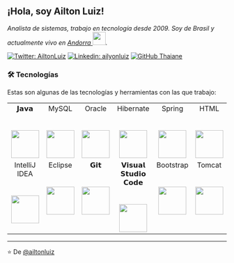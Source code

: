 <h2> ¡Hola, soy Ailton Luiz!</h2>
<p><em>Analista de sistemas, trabajo en tecnología desde 2009. Soy de Brasil y actualmente vivo en <a href="https://es.wikipedia.org/wiki/Andorra">Andorra  </a><img src="https://thumbs.gfycat.com/DeadlyWiltedAdouri-small.gif" width="30">.
  
  <!--<a href="http://www.unb.br">University of Brasilia</a><img src="https://media.giphy.com/media/fYSnHlufseco8Fh93Z/giphy.gif" width="30"></br>Developer Consultant at <a href="https://www.thoughtworks.com">ThoughtWorks</a><img src="https://media.giphy.com/media/WUlplcMpOCEmTGBtBW/giphy.gif" width="30"> -->
</em></p>

[![Twitter: AiltonLuiz](https://img.shields.io/twitter/follow/AiltonLuiz_?style=social)](https://twitter.com/ailtonluiz_)
[![Linkedin: ailyonluiz](https://img.shields.io/badge/-ailtonluiz-blue?style=flat-square&logo=Linkedin&logoColor=white&link=https://www.linkedin.com/in/ailtonluiz/)](https://www.linkedin.com/in/ailtonluiz/)
[![GitHub Thaiane](https://img.shields.io/github/followers/ailtonluiz?label=follow&style=social)](https://github.com/ailtonluiz)


### <h3>🛠 Tecnologías</h3>


Estas son algunas de las tecnologías y herramientas con las que trabajo:
<table>
  <tbody>
    <tr valign="top">
      <td width="25%" align="center">
        <span>𝗝𝗮𝘃𝗮</span><br><br><br>
        <img height="64px" src="https://cdn.worldvectorlogo.com/logos/java-4.svg">
      </td>
       <td width="25%" align="center">
        <span>MySQL</span><br><br><br>
        <img height="64px" src="https://cdn.worldvectorlogo.com/logos/mysql-6.svg">
      </td>
      <td width="25%" align="center">
        <span>Oracle</span><br><br><br>
        <img height="64px" src="https://cdn.worldvectorlogo.com/logos/oracle-6.svg">
      </td>
       <td width="25%" align="center">
        <span>Hibernate</span><br><br><br>
        <img height="64px" src="https://cdn.worldvectorlogo.com/logos/hibernate-1.svg">
      </td>
      <td width="25%" align="center">
        <span>Spring</span><br><br><br>
        <img height="64px" src="https://cdn.worldvectorlogo.com/logos/spring-3.svg">
      </td>
      <td width="25%" align="center">
        <span>HTML</span><br><br><br>
        <img height="64px" src="https://cdn.worldvectorlogo.com/logos/html-1.svg">
      </td>
    </tr>
    <tr valign="top">
      <td width="25%" align="center">
        <span>IntelliJ IDEA</span><br><br><br>
        <img height="64px" src="https://cdn.worldvectorlogo.com/logos/intellij-idea-1.svg">
      </td>
      <td width="25%" align="center">
        <span>Eclipse</span><br><br><br>
        <img height="64px" src="https://cdn.worldvectorlogo.com/logos/eclipse-11.svg">
      </td>
      <td width="25%" align="center">
        <span>𝗚𝗶𝘁</span><br><br><br>
        <img height="64px" src="https://cdn.svgporn.com/logos/git-icon.svg">
      </td>
      <td width="25%" align="center">
        <span>𝗩𝗶𝘀𝘂𝗮𝗹 𝗦𝘁𝘂𝗱𝗶𝗼 𝗖𝗼𝗱𝗲</span><br><br><br>
        <img height="64px" src="https://cdn.svgporn.com/logos/visual-studio-code.svg">
      </td>
      <td width="25%" align="center">
        <span>Bootstrap</span><br><br><br>
        <img height="64px" src="https://cdn.worldvectorlogo.com/logos/bootstrap-4.svg">
      </td>
      <td width="25%" align="center">
        <span>Tomcat</span><br><br><br>
        <img height="64px" src="https://cdn.worldvectorlogo.com/logos/tomcat.svg">
      </td>
    </tr>
  </tbody>
</table>


---

⭐️ De [@ailtonluiz](https://github.com/ailtonluiz)
